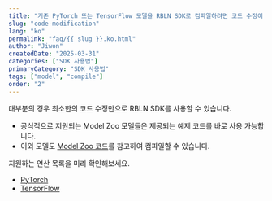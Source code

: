 ```yaml
---
title: "기존 PyTorch 또는 TensorFlow 모델을 RBLN SDK로 컴파일하려면 코드 수정이 필요한가요?"
slug: "code-modification"
lang: "ko"
permalink: "faq/{{ slug }}.ko.html"
author: "Jiwon"
createdDate: "2025-03-31"          
categories: ["SDK 사용법"]
primaryCategory: "SDK 사용법"                  
tags: ["model", "compile"]
order: "2"          
---
```

대부분의 경우 최소한의 코드 수정만으로 RBLN SDK를 사용할 수 있습니다.

- 공식적으로 지원되는 Model Zoo 모델들은 제공되는 예제 코드를 바로 사용 가능합니다.
- 이외 모델도 <a href="https://github.com/rebellions-sw/rbln-model-zoo" class="underline" target="_blank">Model Zoo 코드</a>를 참고하여 컴파일할 수 있습니다.

지원하는 연산 목록을 미리 확인해보세요.

  - <a href="https://docs.rbln.ai/ko/misc/supported_ops_pytorch.html" class="underline" target="_blank">PyTorch</a>
  - <a href="https://docs.rbln.ai/ko/misc/supported_ops_tensorflow.html" class="underline" target="_blank">TensorFlow</a>